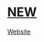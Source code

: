 # [NEW](https://github.com/Kubaplay07/Tools-website)

[Website](https://kubaplay07.github.io/pass-gen)
